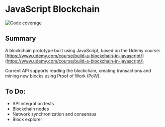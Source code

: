 # JavaScript Blockchain

![Code coverage](https://img.shields.io/nycrc/thejamespower/js-blockchain?config=.nycrc&preferredThreshold=lines "Code coverage")

## Summary

A blockchain prototype built using JavaScript, based on the Udemy course: [https://www.udemy.com/course/build-a-blockchain-in-javascript/](https://www.udemy.com/course/build-a-blockchain-in-javascript/)

Current API supports reading the blockchain, creating transactions and mining new blocks using Proof of Work (PoW).

## To Do:
- API integration tests
- Blockchain nodes
- Network synchronization and consensus
- Block explorer
